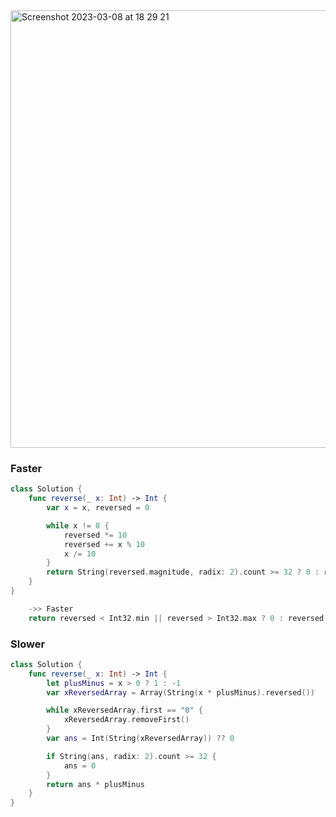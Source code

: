 <img width="700" alt="Screenshot 2023-03-08 at 18 29 21" src="https://user-images.githubusercontent.com/73763976/223803162-f2f6c113-c664-4b7c-8e23-0fb23703fe1d.png">


### Faster
```swift
class Solution {
    func reverse(_ x: Int) -> Int {
        var x = x, reversed = 0

        while x != 0 {
            reversed *= 10
            reversed += x % 10
            x /= 10
        }
        return String(reversed.magnitude, radix: 2).count >= 32 ? 0 : reversed
    }
}
```
```swift
    ->> Faster
    return reversed < Int32.min || reversed > Int32.max ? 0 : reversed
```

### Slower
```swift
class Solution {
    func reverse(_ x: Int) -> Int {
        let plusMinus = x > 0 ? 1 : -1
        var xReversedArray = Array(String(x * plusMinus).reversed())

        while xReversedArray.first == "0" { 
            xReversedArray.removeFirst()
        }
        var ans = Int(String(xReversedArray)) ?? 0

        if String(ans, radix: 2).count >= 32 { 
            ans = 0
        }
        return ans * plusMinus
    }
}

```
